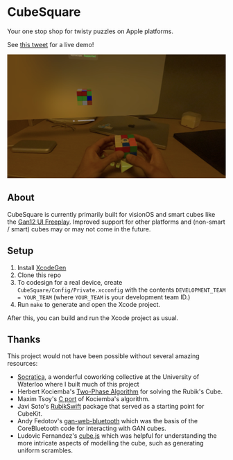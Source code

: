 # CubeSquare

Your one stop shop for twisty puzzles on Apple platforms.

See [this tweet](https://x.com/kabiroberai/status/1902151939497873548) for a live demo!

![Screenshot](Assets/Screenshot.png?raw=true "Screenshot")

## About

CubeSquare is currently primarily built for visionOS and smart cubes like the [Gan12 UI Freeplay](https://www.gancube.com/products/gan12-ui-freeplay-3x3-flagship-speed-cube). Improved support for other platforms and (non-smart / smart) cubes may or may not come in the future.

## Setup

1. Install [XcodeGen](https://github.com/yonaskolb/XcodeGen)
2. Clone this repo
3. To codesign for a real device, create `CubeSquare/Config/Private.xcconfig` with the contents `DEVELOPMENT_TEAM = YOUR_TEAM` (where `YOUR_TEAM` is your development team ID.)
4. Run `make` to generate and open the Xcode project.

After this, you can build and run the Xcode project as usual.

## Thanks

This project would not have been possible without several amazing resources:

- [Socratica](https://www.socratica.info), a wonderful coworking collective at the University of Waterloo where I built much of this project
- Herbert Kociemba's [Two-Phase Algorithm](https://kociemba.org/cube.htm) for solving the Rubik's Cube.
- Maxim Tsoy's [C port](https://github.com/muodov/kociemba) of Kociemba's algorithm.
- Javi Soto's [RubikSwift](https://github.com/JaviSoto/RubikSwift) package that served as a starting point for CubeKit.
- Andy Fedotov's [gan-web-bluetooth](https://github.com/afedotov/gan-web-bluetooth) which was the basis of the CoreBluetooth code for interacting with GAN cubes.
- Ludovic Fernandez's [cube.js](https://github.com/ldez/cubejs) which was helpful for understanding the more intricate aspects of modelling the cube, such as generating uniform scrambles.
